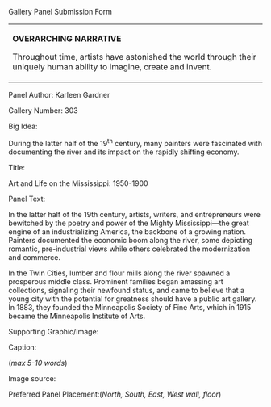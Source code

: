 Gallery Panel Submission Form

<table>
<colgroup>
<col width="100%" />
</colgroup>
<tbody>
<tr class="odd">
<td align="left"><p><strong>OVERARCHING NARRATIVE</strong></p>
<p>Throughout time, artists have astonished the world through their uniquely human ability to imagine, create and invent.</p></td>
</tr>
</tbody>
</table>

Panel Author: Karleen Gardner

Gallery Number: 303

Big Idea:<span class="Apple-converted-space"> </span>

During the latter half of the 19<sup>th</sup> century, many painters were fascinated with documenting the river and its impact on the rapidly shifting economy.

Title:

Art and Life on the Mississippi: 1950-1900

Panel Text:<span class="Apple-converted-space"> </span>

In the latter half of the 19th century, artists, writers, and entrepreneurs were bewitched by the poetry and power of the Mighty Mississippi—the great engine of an industrializing America, the backbone of a growing nation. Painters documented the economic boom along the river, some depicting romantic, pre-industrial views while others celebrated the modernization and commerce.<span class="Apple-converted-space"> </span>

In the Twin Cities, lumber and flour mills along the river spawned a prosperous middle class. Prominent families began amassing art collections, signaling their newfound status, and came to believe that a young city with the potential for greatness should have a public art gallery. In 1883, they founded the Minneapolis Society of Fine Arts, which in 1915 became the Minneapolis Institute of Arts.

Supporting Graphic/Image:<span class="Apple-converted-space"> </span>

Caption:<span class="Apple-converted-space"> </span>

(*max 5-10 words*)

Image source:<span class="Apple-converted-space"> </span>

Preferred Panel Placement:(*North, South, East, West wall, floor*)
